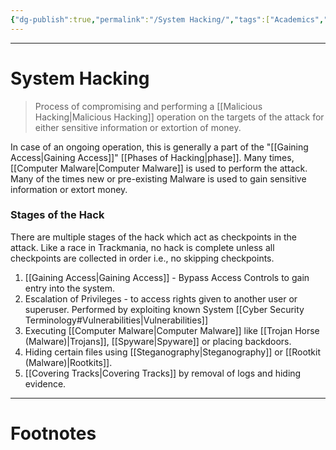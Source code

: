 ```yaml
---
{"dg-publish":true,"permalink":"/System Hacking/","tags":["Academics","CyberSec","EthHack"]}
---
```



---
# System Hacking
> Process of compromising and performing a [[Malicious Hacking\|Malicious Hacking]] operation on the targets of the attack for either sensitive information or extortion of money. 

In case of an ongoing operation, this is generally a part of the "[[Gaining Access\|Gaining Access]]" [[Phases of Hacking\|phase]]. 
Many times, [[Computer Malware\|Computer Malware]] is used to perform the attack. Many of the times new or pre-existing Malware is used to gain sensitive information or extort money.

### Stages of the Hack
There are multiple stages of the hack which act as checkpoints in the attack. Like a race in Trackmania, no hack is complete unless all checkpoints are collected in order i.e., no skipping checkpoints.
1. [[Gaining Access\|Gaining Access]] - Bypass Access Controls to gain entry into the system.
2. Escalation of Privileges - to access rights given to another user or superuser. Performed by exploiting known System [[Cyber Security Terminology#Vulnerabilities\|Vulnerabilities]]
3. Executing [[Computer Malware\|Computer Malware]] like [[Trojan Horse (Malware)\|Trojans]], [[Spyware\|Spyware]] or placing backdoors.
4. Hiding certain files using [[Steganography\|Steganography]] or [[Rootkit (Malware)\|Rootkits]].
5. [[Covering Tracks\|Covering Tracks]] by removal of logs and hiding evidence.


---
# Footnotes